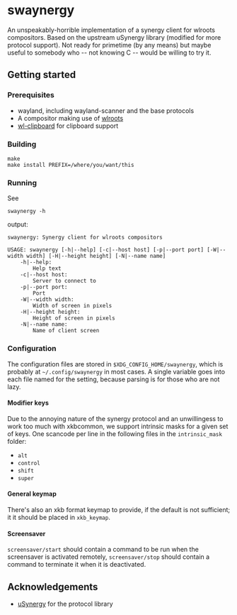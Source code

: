 # swaynergy

An unspeakably-horrible implementation of a synergy client for wlroots
compositors. Based on the upstream uSynergy library (modified for more protocol
support). Not ready for primetime (by any means) but maybe useful to somebody
who -- not knowing C -- would be willing to try it. 

## Getting started

### Prerequisites

* wayland, including wayland-scanner and the base protocols
* A compositor making use of [wlroots](https://github.com/swaywm/wlroots)
* [wl-clipboard](https://github.com/bugaevc/wl-clipboard) for clipboard support

### Building

```
make
make install PREFIX=/where/you/want/this
```

### Running

See 
```
swaynergy -h
```
output:
```
swaynergy: Synergy client for wlroots compositors

USAGE: swaynergy [-h|--help] [-c|--host host] [-p|--port port] [-W|--width width] [-H|--height height] [-N|--name name]
	-h|--help:
		Help text
	-c|--host host:
		Server to connect to
	-p|--port port:
		Port
	-W|--width width:
		Width of screen in pixels
	-H|--height height:
		Height of screen in pixels
	-N|--name name:
		Name of client screen
```
### Configuration

The configuration files are stored in `$XDG_CONFIG_HOME/swaynergy`, which is
probably at `~/.config/swaynergy` in most cases. A single variable goes into 
each file named for the setting, because parsing is for those who are not lazy.

#### Modifier keys

Due to the annoying nature of the synergy protocol and an unwillingess to work 
too much with xkbcommon, we support intrinsic masks for a given set of keys. 
One scancode per line in the following files in the `intrinsic_mask` folder:

* `alt`
* `control`
* `shift`
* `super`

#### General keymap

There's also an xkb format keymap to provide, if the default is not sufficient;
it it should be placed in `xkb_keymap`. 

#### Screensaver

`screensaver/start` should contain a command to be run when the screensaver is
activated remotely, `screensaver/stop` should contain a command to terminate
it when it is deactivated. 

## Acknowledgements

* [uSynergy](https://github.com/symless/synergy-micro-client) for the protocol library
